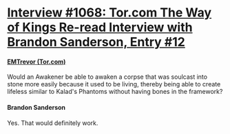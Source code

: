 # [Interview #1068: Tor.com The Way of Kings Re-read Interview with Brandon Sanderson, Entry #12](https://www.theoryland.com/intvmain.php?i=1068#12)

#### [EMTrevor (Tor.com)](http://www.tor.com/blogs/2014/05/the-way-of-kings-reread-epilogue-and-all-that-comes-after#445151)

Would an Awakener be able to awaken a corpse that was soulcast into stone more easily because it used to be living, thereby being able to create lifeless similar to Kalad's Phantoms without having bones in the framework?

#### Brandon Sanderson

Yes. That would definitely work.


